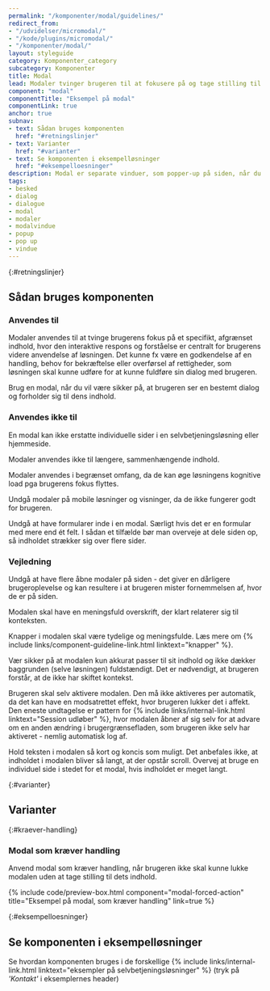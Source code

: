 ```yaml
---
permalink: "/komponenter/modal/guidelines/"
redirect_from:
- "/udvidelser/micromodal/"
- "/kode/plugins/micromodal/"
- "/komponenter/modal/"
layout: styleguide
category: Komponenter_category
subcategory: Komponenter
title: Modal
lead: Modaler tvinger brugeren til at fokusere på og tage stilling til afgørende indhold, mens den øvrige side er deaktiveret.
component: "modal"
componentTitle: "Eksempel på modal"
componentLink: true
anchor: true
subnav:
- text: Sådan bruges komponenten
  href: "#retningslinjer"
- text: Varianter
  href: "#varianter"
- text: Se komponenten i eksempelløsninger
  href: "#eksempelloesninger"
description: Modal er separate vinduer, som popper-up på siden, når du aktiverer dem.
tags:
- besked
- dialog
- dialogue
- modal
- modaler
- modalvindue
- popup
- pop up
- vindue
---
```


{:#retningslinjer}
## Sådan bruges komponenten

### Anvendes til

Modaler anvendes til at tvinge brugerens fokus på et specifikt, afgrænset indhold, hvor den interaktive respons og forståelse er centralt for brugerens videre anvendelse af løsningen. Det kunne fx være en godkendelse af en handling, behov for bekræftelse eller overførsel af rettigheder, som løsningen skal kunne udføre for at kunne fuldføre sin dialog med brugeren.

Brug en modal, når du vil være sikker på, at brugeren ser en bestemt dialog og forholder sig til dens indhold.

### Anvendes ikke til

En modal kan ikke erstatte individuelle sider i en selvbetjeningsløsning eller hjemmeside.

Modaler anvendes ikke til længere, sammenhængende indhold.

Modaler anvendes i begrænset omfang, da de kan øge løsningens kognitive load pga brugerens fokus flyttes.

Undgå modaler på mobile løsninger og visninger, da de ikke fungerer godt for brugeren.

Undgå at have formularer inde i en modal. Særligt hvis det er en formular med mere end ét felt. I sådan et tilfælde bør man overveje at dele siden op, så indholdet strækker sig over flere sider.

### Vejledning

Undgå at have flere åbne modaler på siden - det giver en dårligere brugeroplevelse og kan resultere i at brugeren mister fornemmelsen af, hvor de er på siden.

Modalen skal have en meningsfuld overskrift, der klart relaterer sig til konteksten.

Knapper i modalen skal være tydelige og meningsfulde. Læs mere om {% include links/component-guideline-link.html linktext="knapper" %}.

Vær sikker på at modalen kun akkurat passer til sit indhold og ikke dækker baggrunden (selve løsningen) fuldstændigt. Det er nødvendigt, at brugeren forstår, at de ikke har skiftet kontekst.

Brugeren skal selv aktivere modalen. Den må ikke aktiveres per automatik, da det kan have en modsatrettet effekt, hvor brugeren lukker det i affekt. Den eneste undtagelse er pattern for {% include links/internal-link.html linktext="Session udløber" %}, hvor modalen åbner af sig selv for at advare om en anden ændring i brugergrænsefladen, som brugeren ikke selv har aktiveret - nemlig automatisk log af.

Hold teksten i modalen så kort og koncis som muligt. Det anbefales ikke, at indholdet i modalen bliver så langt, at der opstår scroll. Overvej at bruge en individuel side i stedet for et modal, hvis indholdet er meget langt.

{:#varianter}
## Varianter

{:#kraever-handling}
### Modal som kræver handling

Anvend modal som kræver handling, når brugeren ikke skal kunne lukke modalen uden at tage stilling til dets indhold.

{% include code/preview-box.html component="modal-forced-action" title="Eksempel på modal, som kræver handling" link=true %}

{:#eksempelloesninger}
## Se komponenten i eksempelløsninger

Se hvordan komponenten bruges i de forskellige {% include links/internal-link.html linktext="eksempler på selvbetjeningsløsninger" %} (tryk på <em>'Kontakt'</em> i eksemplernes header)